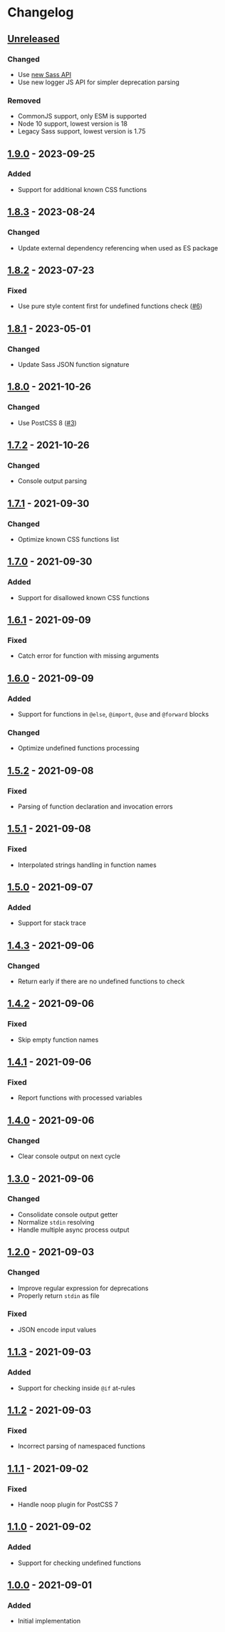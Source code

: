 # Changelog

## [Unreleased][]

### Changed

-   Use [new Sass API](https://sass-lang.com/documentation/js-api/)
-   Use new logger JS API for simpler deprecation parsing

### Removed

-   CommonJS support, only ESM is supported
-   Node 10 support, lowest version is 18
-   Legacy Sass support, lowest version is 1.75

## [1.9.0][] - 2023-09-25

### Added

-   Support for additional known CSS functions

## [1.8.3][] - 2023-08-24

### Changed

-   Update external dependency referencing when used as ES package

## [1.8.2][] - 2023-07-23

### Fixed

-   Use pure style content first for undefined functions check ([#6](/issues/6))

## [1.8.1][] - 2023-05-01

### Changed

-   Update Sass JSON function signature

## [1.8.0][] - 2021-10-26

### Changed

-   Use PostCSS 8 ([#3](/issues/3))

## [1.7.2][] - 2021-10-26

### Changed

-   Console output parsing

## [1.7.1][] - 2021-09-30

### Changed

-   Optimize known CSS functions list

## [1.7.0][] - 2021-09-30

### Added

-   Support for disallowed known CSS functions

## [1.6.1][] - 2021-09-09

### Fixed

-   Catch error for function with missing arguments

## [1.6.0][] - 2021-09-09

### Added

-   Support for functions in `@else`, `@import`, `@use` and `@forward` blocks

### Changed

-   Optimize undefined functions processing

## [1.5.2][] - 2021-09-08

### Fixed

-   Parsing of function declaration and invocation errors

## [1.5.1][] - 2021-09-08

### Fixed

-   Interpolated strings handling in function names

## [1.5.0][] - 2021-09-07

### Added

-   Support for stack trace

## [1.4.3][] - 2021-09-06

### Changed

-   Return early if there are no undefined functions to check

## [1.4.2][] - 2021-09-06

### Fixed

-   Skip empty function names

## [1.4.1][] - 2021-09-06

### Fixed

-   Report functions with processed variables

## [1.4.0][] - 2021-09-06

### Changed

-   Clear console output on next cycle

## [1.3.0][] - 2021-09-06

### Changed

-   Consolidate console output getter
-   Normalize `stdin` resolving
-   Handle multiple async process output

## [1.2.0][] - 2021-09-03

### Changed

-   Improve regular expression for deprecations
-   Properly return `stdin` as file

### Fixed

-   JSON encode input values

## [1.1.3][] - 2021-09-03

### Added

-   Support for checking inside `@if` at-rules

## [1.1.2][] - 2021-09-03

### Fixed

-   Incorrect parsing of namespaced functions

## [1.1.1][] - 2021-09-02

### Fixed

-   Handle noop plugin for PostCSS 7

## [1.1.0][] - 2021-09-02

### Added

-   Support for checking undefined functions

## [1.0.0][] - 2021-09-01

### Added

-   Initial implementation

[unreleased]: https://github.com/niksy/sass-render-errors/compare/v1.0.0...HEAD
[1.0.0]: https://github.com/niksy/sass-render-errors/tree/v1.0.0
[unreleased]: https://github.com/niksy/sass-render-errors/compare/v1.1.0...HEAD
[1.1.0]: https://github.com/niksy/sass-render-errors/tree/v1.1.0
[unreleased]: https://github.com/niksy/sass-render-errors/compare/v1.1.1...HEAD
[1.1.1]: https://github.com/niksy/sass-render-errors/tree/v1.1.1
[unreleased]: https://github.com/niksy/sass-render-errors/compare/v1.1.2...HEAD
[1.1.2]: https://github.com/niksy/sass-render-errors/tree/v1.1.2
[unreleased]: https://github.com/niksy/sass-render-errors/compare/v1.1.3...HEAD
[1.1.3]: https://github.com/niksy/sass-render-errors/tree/v1.1.3
[unreleased]: https://github.com/niksy/sass-render-errors/compare/v1.2.0...HEAD
[1.2.0]: https://github.com/niksy/sass-render-errors/tree/v1.2.0
[unreleased]: https://github.com/niksy/sass-render-errors/compare/v1.3.0...HEAD
[1.3.0]: https://github.com/niksy/sass-render-errors/tree/v1.3.0
[unreleased]: https://github.com/niksy/sass-render-errors/compare/v1.4.0...HEAD
[1.4.0]: https://github.com/niksy/sass-render-errors/tree/v1.4.0
[unreleased]: https://github.com/niksy/sass-render-errors/compare/v1.4.1...HEAD
[1.4.1]: https://github.com/niksy/sass-render-errors/tree/v1.4.1
[unreleased]: https://github.com/niksy/sass-render-errors/compare/v1.4.2...HEAD
[1.4.2]: https://github.com/niksy/sass-render-errors/tree/v1.4.2
[unreleased]: https://github.com/niksy/sass-render-errors/compare/v1.4.3...HEAD
[1.4.3]: https://github.com/niksy/sass-render-errors/tree/v1.4.3
[unreleased]: https://github.com/niksy/sass-render-errors/compare/v1.5.0...HEAD
[1.5.0]: https://github.com/niksy/sass-render-errors/tree/v1.5.0
[unreleased]: https://github.com/niksy/sass-render-errors/compare/v1.5.1...HEAD
[1.5.1]: https://github.com/niksy/sass-render-errors/tree/v1.5.1
[unreleased]: https://github.com/niksy/sass-render-errors/compare/v1.5.2...HEAD
[1.5.2]: https://github.com/niksy/sass-render-errors/tree/v1.5.2
[unreleased]: https://github.com/niksy/sass-render-errors/compare/v1.6.0...HEAD
[1.6.0]: https://github.com/niksy/sass-render-errors/tree/v1.6.0
[unreleased]: https://github.com/niksy/sass-render-errors/compare/v1.6.1...HEAD
[1.6.1]: https://github.com/niksy/sass-render-errors/tree/v1.6.1
[unreleased]: https://github.com/niksy/sass-render-errors/compare/v1.7.0...HEAD
[1.7.0]: https://github.com/niksy/sass-render-errors/tree/v1.7.0
[unreleased]: https://github.com/niksy/sass-render-errors/compare/v1.7.1...HEAD
[1.7.1]: https://github.com/niksy/sass-render-errors/tree/v1.7.1
[unreleased]: https://github.com/niksy/sass-render-errors/compare/v1.7.2...HEAD
[1.7.2]: https://github.com/niksy/sass-render-errors/tree/v1.7.2
[unreleased]: https://github.com/niksy/sass-render-errors/compare/v1.8.0...HEAD
[1.8.0]: https://github.com/niksy/sass-render-errors/tree/v1.8.0
[Unreleased]: https://github.com/niksy/sass-render-errors/compare/v1.9.0...HEAD
[1.9.0]: https://github.com/niksy/sass-render-errors/compare/v1.8.3...v1.9.0
[1.8.3]: https://github.com/niksy/sass-render-errors/compare/v1.8.2...v1.8.3
[1.8.2]: https://github.com/niksy/sass-render-errors/compare/v1.8.1...v1.8.2
[1.8.1]: https://github.com/niksy/sass-render-errors/tree/v1.8.1
